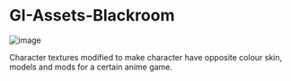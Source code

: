 # GI-Assets-Blackroom

![image](https://user-images.githubusercontent.com/56441863/173824503-54d8baac-9f13-4a02-96b9-31e86b736b8b.png)

Character textures modified to make character have opposite colour skin, models and mods for a certain anime game.
